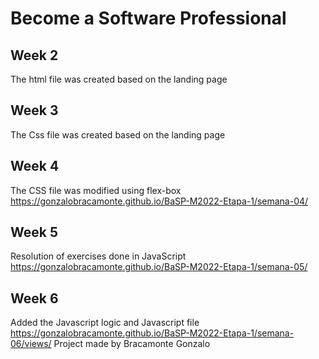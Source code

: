 # Become a Software Professional

## Week 2

The html file was created based on the landing page

## Week 3

The Css file was created based on the landing page

## Week 4

The CSS file was modified using flex-box
<https://gonzalobracamonte.github.io/BaSP-M2022-Etapa-1/semana-04/>

## Week 5

Resolution of exercises done in JavaScript
<https://gonzalobracamonte.github.io/BaSP-M2022-Etapa-1/semana-05/>

## Week 6

Added the Javascript logic and Javascript file
<https://gonzalobracamonte.github.io/BaSP-M2022-Etapa-1/semana-06/views/>
Project made by Bracamonte Gonzalo

